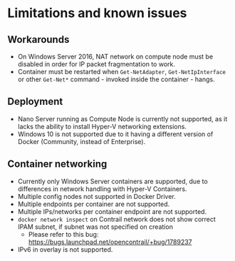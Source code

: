 # Limitations and known issues

## Workarounds

* On Windows Server 2016, NAT network on compute node must be disabled in order for IP packet fragmentation to work.
* Container must be restarted when `Get-NetAdapter`, `Get-NetIpInterface` or other `Get-Net*` command - invoked inside the container - hangs.

## Deployment

* Nano Server running as Compute Node is currently not supported, as it lacks the ability to install Hyper-V networking extensions.
* Windows 10 is not supported due to it having a different version of Docker (Community, instead of Enterprise).

## Container networking

* Currently only Windows Server containers are supported, due to differences in network handling with Hyper-V Containers.
* Multiple config nodes not supported in Docker Driver.
* Multiple endpoints per container are not supported.
* Multiple IPs/networks per container endpoint are not supported.
* `docker network inspect` on Contrail network does not show correct IPAM subnet, if subnet was not specified on creation
    * Please refer to this bug: https://bugs.launchpad.net/opencontrail/+bug/1789237
* IPv6 in overlay is not supported.
